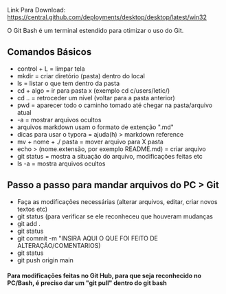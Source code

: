 Link Para Download: https://central.github.com/deployments/desktop/desktop/latest/win32

O Git Bash é um terminal estendido para otimizar o uso do Git.



## Comandos Básicos

- control + L = limpar tela
- mkdir = criar diretório (pasta) dentro do local
- ls = listar o que tem dentro da pasta
- cd + algo = ir para pasta x (exemplo cd c/users/letic/)
- cd .. = retroceder um nível (voltar para a pasta anterior)
- pwd = aparecer todo o caminho tomado até chegar na pasta/arquivo atual
- -a = mostrar arquivos ocultos
- arquivos markdown usam o formato de extenção ".md"
- dicas para usar o typora = ajuda(h) > markdown reference
- mv + nome + ./ pasta = mover arquivo para X pasta
- echo > (nome.extensão, por exemplo README.md) = criar arquivo
- git status = mostra a situação do arquivo, modificações feitas etc
- ls -a = mostra arquivos ocultos



## Passo a passo para mandar arquivos do PC > Git

- Faça as modificações necessárias (alterar arquivos, editar, criar novos textos etc)
- git status (para verificar se ele reconheceu que houveram mudanças
- git add .
- git status
- git commit -m "INSIRA AQUI O QUE FOI FEITO DE ALTERAÇÃO/COMENTARIOS)
- git status
- git push origin main

#### Para modificações feitas no Git Hub, para que seja reconhecido no PC/Bash, é preciso dar um "git pull" dentro do git bash
